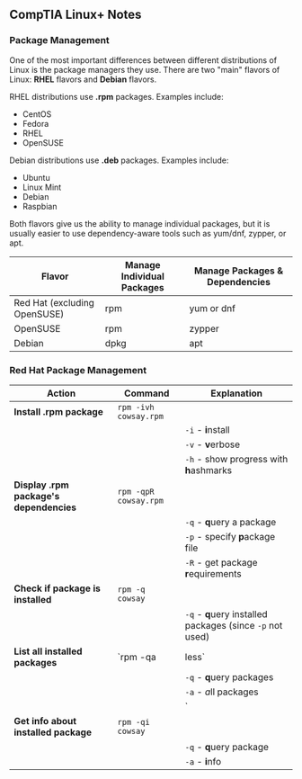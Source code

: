 ## CompTIA Linux+ Notes
### Package Management

One of the most important differences between different distributions of Linux is the package managers they use. There are two "main" flavors of Linux: **RHEL** flavors and **Debian** flavors.

RHEL distributions use **.rpm** packages. Examples include:
* CentOS 
* Fedora
* RHEL 
* OpenSUSE

Debian distributions use **.deb** packages. Examples include:
* Ubuntu
* Linux Mint
* Debian
* Raspbian

Both flavors give us the ability to manage individual packages, but it is usually easier to use dependency-aware tools such as yum/dnf, zypper, or apt.

| Flavor | Manage Individual Packages | Manage Packages & Dependencies |
| ---- | ------- | ---------------------
| Red Hat (excluding OpenSUSE) | rpm | yum or dnf|
| OpenSUSE | rpm | zypper |
| Debian | dpkg | apt

### Red Hat Package Management
| Action | Command | Explanation |
| ----------- | -------- | ------- |
| **Install .rpm package** | `rpm -ivh cowsay.rpm` ||
||| `-i` - **i**nstall |
|||`-v` - **v**erbose|
|||`-h` - show progress with **h**ashmarks|
| **Display .rpm package's dependencies** | `rpm -qpR cowsay.rpm` ||
||| `-q` - **q**uery a package|
||| `-p` - specify **p**ackage file |
||| `-R` - get package **r**equirements |
| **Check if package is installed**  | `rpm -q cowsay` ||
||| `-q` - **q**uery installed packages (since `-p` not used)|
| **List all installed packages** | `rpm -qa | less` ||
||| `-q` - **q**uery packages |
||| `-a` - *a*ll packages |
||| `| less` - pipe into `less` so we can read it |
| **Get info about installed package** | `rpm -qi cowsay` ||
||| `-q` - **q**uery package |
||| `-a`  - **i**nfo |